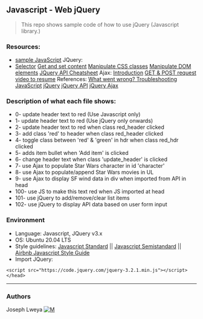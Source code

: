 ## Javascript - Web jQuery
> This repo shows sample code of how to use jQuery (Javascript library.)

### Resources:
* [sample JavaScript](https://developer.mozilla.org/en-US/docs/Learn/JavaScript/First_steps/What_is_JavaScript)
JQuery:
* [Selector](https://www.jquery-tutorial.net/selectors/using-elements-ids-and-classes/)
[Get and set content](https://www.jquery-tutorial.net/dom-manipulation/getting-and-setting-content/)
[Manipulate CSS classes](https://www.jquery-tutorial.net/dom-manipulation/getting-and-setting-css-classes/)
[Manipulate DOM elements](https://www.jquery-tutorial.net/dom-manipulation/the-append-and-prepend-methods/)
[JQuery API Cheatsheet](https://oscarotero.com/jquery/)
Ajax:
[Introduction](https://www.jquery-tutorial.net/ajax/introduction/)
[GET & POST request](https://www.jquery-tutorial.net/ajax/the-get-and-post-methods/)
[video to resume](https://www.youtube.com/watch?v=fEYx8dQr_cQ)
References:
[What went wrong? Troubleshooting JavaScript](https://developer.mozilla.org/en-US/docs/Learn/JavaScript/First_steps/What_went_wrong)
[jQuery](https://jquery.com/)
[jQuery API](http://api.jquery.com/)
[jQuery Ajax](https://learn.jquery.com/ajax/)

### Description of what each file shows:
* 0- update header text to red (Use Javascript only)
* 1- update header text to red (Use jQuery only onwards)
* 2- update header text to red when class red_header clicked
* 3- add class 'red' to header when class red_header clicked
* 4- toggle class between 'red' & 'green' in hdr when class red_hdr clicked
* 5- adds item bullet when 'Add item' is clicked
* 6- change header text when class 'update_header' is clicked
* 7- use Ajax to populate Star Wars character in id 'character'
* 8- use Ajax to populate/append Star Wars movies in UL
* 9- use Ajax to display SF wind data in div when imported from API in head
* 100- use JS to make this text red when JS imported at head
* 101- use jQuery to add/remove/clear list items
* 102- use jQuery to display API data based on user form input

### Environment
* Language: Javascript, JQuery v3.x
* OS: Ubuntu 20.04 LTS
* Style guidelines: [Javascript Standard](https://standardjs.com/rules.html) || [Javascript Semistandard](https://github.com/Flet/semistandard) || [Airbnb Javascript Style Guide](https://github.com/airbnb/javascript)
* Import JQuery:
```<head>
<script src="https://code.jquery.com/jquery-3.2.1.min.js"></script>
</head>
```
---
### Authors
Joseph Lweya [![M](https://upload.wikimedia.org/wikipedia/fr/thumb/c/c8/Twitter_Bird.svg/30px-Twitter_Bird.svg.png)](https://twitter.com/lweyajoe)
